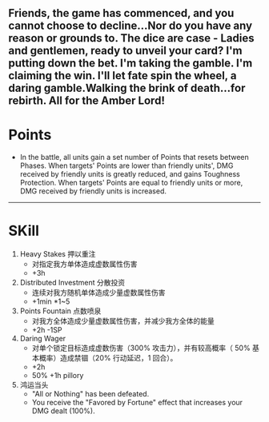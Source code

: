 #
Friends, the game has commenced, and you cannot choose to decline...Nor do you have any reason or grounds to.
The dice are case - Ladies and gentlemen, ready to unveil your card?
I'm putting down the bet.
I'm taking the gamble.
I'm claiming the win.
I'll let fate spin the wheel, a daring gamble.Walking the brink of death...for rebirth.
All for the Amber Lord!
----
# Points
- In the battle, all units gain a set number of Points that resets between Phases. When targets' Points are lower than friendly units', DMG received by friendly units is greatly reduced, and gains Toughness Protection. When targets' Points are equal to friendly units or more, DMG received by friendly units is increased.
----
# SKill
1. Heavy Stakes 押以重注
    - 对指定我方单体造成虚数属性伤害
    - +3h
2. Distributed Investment 分散投资
    - 连续对我方随机单体造成少量虚数属性伤害
    - +1min *1~5
3. Points Fountain 点数喷泉
    - 对我方全体造成少量虚数属性伤害，并减少我方全体的能量
    - +2h -1SP
4. Daring Wager
    - 对单个锁定目标造成虚数伤害（300% 攻击力），并有较高概率（ 50% 基本概率）造成禁锢（20% 行动延迟，1 回合）。
    - +2h
    - 50% +1h pillory
4. 鸿运当头
    - "All or Nothing" has been defeated.
    - You receive the "Favored by Fortune" effect that increases your DMG dealt (100%). 
